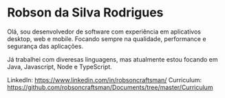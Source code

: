 # Robson da Silva Rodrigues

Olá, sou desenvolvedor de software com experiência em aplicativos desktop, web e mobile. Focando sempre na qualidade, performance e segurança das aplicações.

Já trabalhei com diveresas linguagens, mas atualmente estou focando em Java, Javascript, Node e TypeScript.

LinkedIn: https://www.linkedin.com/in/robsoncraftsman/
Curriculum: https://github.com/robsoncraftsman/Documents/tree/master/Curriculum
